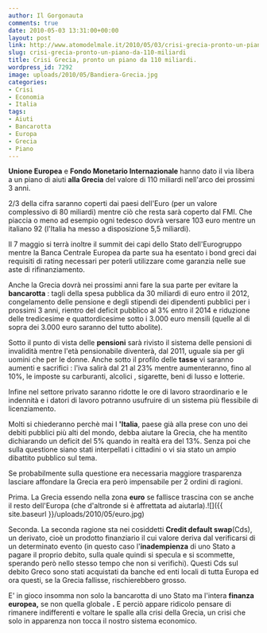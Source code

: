 ```yaml
---
author: Il Gorgonauta
comments: true
date: 2010-05-03 13:31:00+00:00
layout: post
link: http://www.atomodelmale.it/2010/05/03/crisi-grecia-pronto-un-piano-da-110-miliardi/
slug: crisi-grecia-pronto-un-piano-da-110-miliardi
title: Crisi Grecia, pronto un piano da 110 miliardi.
wordpress_id: 7292
image: uploads/2010/05/Bandiera-Grecia.jpg
categories:
- Crisi
- Economia
- Italia
tags:
- Aiuti
- Bancarotta
- Europa
- Grecia
- Piano
---
```


**Unione Europea** e **Fondo Monetario Internazionale** hanno dato il via libera a un piano di aiuti **alla Grecia** del valore di 110 miliardi nell'arco dei prossimi 3 anni.

2/3 della cifra saranno coperti dai paesi dell'Euro (per un valore complessivo di 80 miliardi) mentre ciò che resta sarà coperto dal FMI. Che piaccia o meno ad esempio ogni tedesco dovrà versare 103 euro mentre un italiano 92 (l'Italia ha messo a disposizione 5,5 miliardi).

Il 7 maggio si terrà inoltre il summit dei capi dello Stato dell'Eurogruppo mentre la Banca Centrale Europea da parte sua ha esentato i bond greci dai requisiti di rating necessari per poterli utilizzare come garanzia nelle sue aste  di rifinanziamento.

Anche la Grecia dovrà nei prossimi anni fare la sua parte per evitare la **bancarotta** : tagli della spesa pubblica da 30 miliardi di euro entro il 2012, congelamento delle pensione e degli stipendi dei dipendenti pubblici per i prossimi 3 anni, rientro del deficit pubblico al 3% entro il 2014 e riduzione delle tredicesime e quattordicesime sotto i 3.000 euro mensili (quelle al di sopra dei 3.000 euro saranno del tutto abolite).

Sotto il punto di vista delle **pensioni** sarà rivisto il sistema delle pensioni di invalidità mentre l'età pensionabile diventerà, dal 2011, uguale sia per gli uomini che per le donne. Anche sotto il profilo delle **tasse** vi saranno aumenti e sacrifici : l'iva salirà dal 21 al 23% mentre aumenteranno, fino al 10%, le imposte su carburanti, alcolici , sigarette, beni di lusso e lotterie.

Infine nel settore privato saranno ridotte le ore di lavoro straordinario e le indennità e i datori di lavoro potranno usufruire di un sistema più flessibile di licenziamento.

Molti si chiederanno perchè mai l **'Italia**, paese già alla prese con uno dei debiti pubblici più alti del mondo, debba aiutare la Grecia, che ha mentito dichiarando un deficit del 5% quando in realtà era del 13%. Senza poi che sulla questione siano stati interpellati i cittadini o vi sia stato un ampio dibattito pubblico sul tema.

Se probabilmente sulla questione era necessaria maggiore trasparenza lasciare affondare la Grecia era però impensabile per 2 ordini di ragioni.

Prima. La Grecia essendo nella zona **euro** se fallisce trascina con se anche il resto dell'Europa (che d'altronde si è affrettata ad aiutarla).![]({{ site.baseurl }}/uploads/2010/05/euro.jpg)

Seconda. La seconda ragione sta nei cosiddetti **Credit  default swap**(Cds), un derivato, cioè un prodotto finanziario il cui valore deriva dal verificarsi di un determinato evento (in questo caso l'**inadempienza** di uno Stato a pagare il proprio debito, sulla quale quindi si specula e si scommette, sperando però nello stesso tempo che non si verifichi). Questi Cds sul debito Greco sono stati acquistati da banche ed enti locali di tutta Europa ed ora questi, se la Grecia fallisse, rischierebbero grosso.

E' in gioco insomma non solo la bancarotta di uno Stato ma l'intera **finanza europea,** se non quella globale **.** E perciò appare ridicolo pensare di rimanere indifferenti e voltare le spalle alla crisi della Grecia, un crisi che solo in apparenza non tocca il nostro sistema economico.
